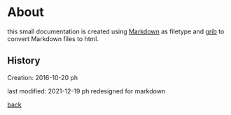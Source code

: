 About
=====

this small documentation is created using [Markdown](https://docs.github.com/en/github/writing-on-github/getting-started-with-writing-and-formatting-on-github/basic-writing-and-formatting-syntax) as filetype and [grib](https://github.com/joeyespo/grip) to convert Markdown files to html.

History
-------

Creation:	2016-10-20 ph

last modified:	2021-12-19 ph	redesigned for markdown

[back](../)

